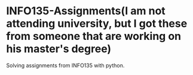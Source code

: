 # INFO135-Assignments(I am not attending university, but I got these from someone that are working on his master's degree)

Solving assignments from INFO135 with python.
